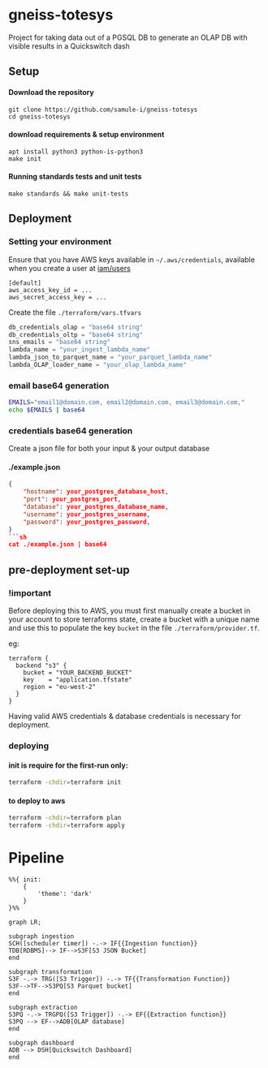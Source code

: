# gneiss-totesys
Project for taking data out of a PGSQL DB to generate an OLAP DB with visible results in a Quickswitch dash

## Setup

#### Download the repository
```
git clone https://github.com/samule-i/gneiss-totesys
cd gneiss-totesys
```
#### download requirements & setup environment
```
apt install python3 python-is-python3
make init
```
#### Running standards tests and unit tests
```
make standards && make unit-tests
```

## Deployment
### Setting your environment
Ensure that you have AWS keys available in `~/.aws/credentials`, available when you create a user at [iam/users](https://us-east-1.console.aws.amazon.com/iam/home?region=eu-north-1#/users)
```
[default]
aws_access_key_id = ...
aws_secret_access_key = ...
```
Create the file `./terraform/vars.tfvars`

```tf
db_credentials_olap = "base64 string"
db_credentials_oltp = "base64 string"
sns_emails = "base64 string"
lambda_name = "your_ingest_lambda_name"
lambda_json_to_parquet_name = "your_parquet_lambda_name"
lambda_OLAP_loader_name = "your_olap_lambda_name"
```

### email base64 generation
```sh
EMAILS="email1@domain.com, email2@domain.com, email3@domain.com,"
echo $EMAILS | base64
```

### credentials base64 generation
Create a json file for both your input & your output database
#### ./example.json
```json
{
    "hostname": your_postgres_database_host,
    "port": your_postgres_port,
    "database": your_postgres_database_name,
    "username": your_postgres_username,
    "password": your_postgres_password,
}
```sh
cat ./example.json | base64
```

## pre-deployment set-up
### !important
Before deploying this to AWS, you must first manually create a bucket in your account to store terraforms state, create a bucket with a unique name and use this to populate the key `bucket` in the file `./terraform/provider.tf`.

eg:
```
terraform {
  backend "s3" {
    bucket = "YOUR_BACKEND_BUCKET"
    key    = "application.tfstate"
    region = "eu-west-2"
  }
}
```

Having valid AWS credentials & database credentials is necessary for deployment.

### deploying
#### init is require for the first-run only:
```sh
terraform -chdir=terraform init
```
#### to deploy to aws
```sh
terraform -chdir=terraform plan
terraform -chdir=terraform apply
```

# Pipeline
```mermaid
%%{ init: 
    {
        'theme': 'dark'
    }
}%%

graph LR;

subgraph ingestion
SCH([scheduler timer]) -.-> IF{{Ingestion function}}
TDB[RDBMS]--> IF-->S3F[S3 JSON Bucket]
end

subgraph transformation
S3F -.-> TRG([S3 Trigger]) -.-> TF{{Transformation Function}}
S3F-->TF-->S3PQ[S3 Parquet bucket]
end

subgraph extraction
S3PQ -.-> TRGPQ([S3 Trigger]) -.-> EF{{Extraction function}}
S3PQ --> EF-->ADB[OLAP database]
end

subgraph dashboard
ADB --> DSH[Quickswitch Dashboard]
end
```
